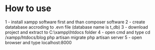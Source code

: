 # How to use

1 - install xampp software first and than composer software
2 - create datatabase accroding to .evn file (database name is t_db)
3 - download project and extract to C:\xampp\htdocs   folder
4 - open cmd and type
  cd /xampp/htdocs/blog
	php artisan migrate
	php artisan server 
5 - open browser and type localhost:8000
  
 
 
